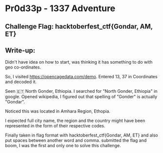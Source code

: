 # Pr0d33p - 1337 Adventure

## Challenge Flag: hacktoberfest_ctf{Gondar, AM, ET}

## Write-up:

Didn't have idea on how to start, was thinking it has something to do with geo co-ordinates. 

So, I visited https://opencagedata.com/demo. Entered 13, 37 in Coordinates and decoded it.

Seen 🇪🇹 North Gonder, Ethiopia. I searched for "North Gonder, Ethiopia" in google. Opened wikipedia, I figured out that spelling of "Gonder" is actually "Gondar".

Noticed this was located in Amhara Region, Ethopia.

I expected full city name, the region and the country might have been represented in the form of their respective codes.

Finally taken in flag format with hacktoberfest_ctf{Gondar, AM, ET} and also put spaces between another word and comma. submitted the flag and boom,
I was the first and only one to solve this challenge.